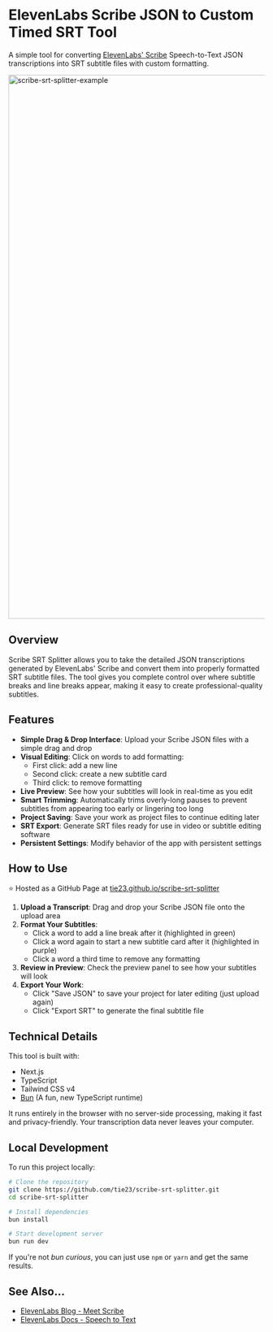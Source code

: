 # ElevenLabs Scribe JSON to Custom Timed SRT Tool

A simple tool for converting [ElevenLabs' Scribe](https://elevenlabs.io/blog/meet-scribe) Speech-to-Text JSON transcriptions into SRT subtitle files with custom formatting.

<img width="1071" alt="scribe-srt-splitter-example" src="https://github.com/user-attachments/assets/5b7987fe-6f58-426c-977b-a332078d807c" />

## Overview

Scribe SRT Splitter allows you to take the detailed JSON transcriptions generated by ElevenLabs' Scribe and convert them into properly formatted SRT subtitle files. The tool gives you complete control over where subtitle breaks and line breaks appear, making it easy to create professional-quality subtitles.

## Features

- **Simple Drag & Drop Interface**: Upload your Scribe JSON files with a simple drag and drop
- **Visual Editing**: Click on words to add formatting:
  - First click: add a new line
  - Second click: create a new subtitle card
  - Third click: to remove formatting
- **Live Preview**: See how your subtitles will look in real-time as you edit
- **Smart Trimming**: Automatically trims overly-long pauses to prevent subtitles from appearing too early or lingering too long
- **Project Saving**: Save your work as project files to continue editing later
- **SRT Export**: Generate SRT files ready for use in video or subtitle editing software
- **Persistent Settings**: Modify behavior of the app with persistent settings

## How to Use
⭐️ Hosted as a GitHub Page at [tie23.github.io/scribe-srt-splitter](https://tie23.github.io/scribe-srt-splitter/)

1. **Upload a Transcript**: Drag and drop your Scribe JSON file onto the upload area
2. **Format Your Subtitles**:
   - Click a word to add a line break after it (highlighted in green)
   - Click a word again to start a new subtitle card after it (highlighted in purple)
   - Click a word a third time to remove any formatting
3. **Review in Preview**: Check the preview panel to see how your subtitles will look
4. **Export Your Work**:
   - Click "Save JSON" to save your project for later editing (just upload again)
   - Click "Export SRT" to generate the final subtitle file

## Technical Details

This tool is built with:
- Next.js
- TypeScript
- Tailwind CSS v4
- [Bun](https://bun.sh/) (A fun, new TypeScript runtime)

It runs entirely in the browser with no server-side processing, making it fast and privacy-friendly. Your transcription data never leaves your computer.

## Local Development

To run this project locally:

```bash
# Clone the repository
git clone https://github.com/tie23/scribe-srt-splitter.git
cd scribe-srt-splitter

# Install dependencies
bun install

# Start development server
bun run dev
```

If you're not _bun curious_, you can just use `npm` or `yarn` and get the same results.

## See Also...
- [ElevenLabs Blog - Meet Scribe](https://elevenlabs.io/blog/meet-scribe)
- [ElevenLabs Docs - Speech to Text](https://elevenlabs.io/docs/capabilities/speech-to-text)
